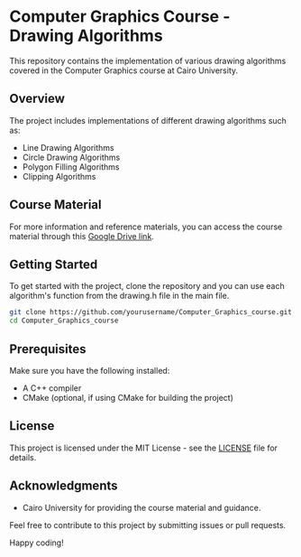 # Computer Graphics Course - Drawing Algorithms

This repository contains the implementation of various drawing algorithms covered in the Computer Graphics course at Cairo University.

## Overview

The project includes implementations of different drawing algorithms such as:
- Line Drawing Algorithms
- Circle Drawing Algorithms
- Polygon Filling Algorithms
- Clipping Algorithms

## Course Material

For more information and reference materials, you can access the course material through this [Google Drive link](https://drive.google.com/drive/folders/1tumXxC_Y4an6DAQA7UfO7gTlRl0ZtEdM).

## Getting Started

To get started with the project, clone the repository and you can use each algorithm's function from the drawing.h file in the main file.

```bash
git clone https://github.com/yourusername/Computer_Graphics_course.git
cd Computer_Graphics_course
```

## Prerequisites

Make sure you have the following installed:
- A C++ compiler
- CMake (optional, if using CMake for building the project)

## License

This project is licensed under the MIT License - see the [LICENSE](LICENSE) file for details.

## Acknowledgments

- Cairo University for providing the course material and guidance.

Feel free to contribute to this project by submitting issues or pull requests.

Happy coding!